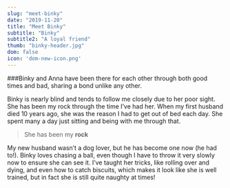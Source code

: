 ```yaml
---
slug: "meet-binky"
date: "2019-11-20"
title: "Meet Binky"
subtitle: "Binky"
subtitle2: "A loyal friend"
thumb: "binky-header.jpg"
dom: false
icon: 'dom-new-icon.png'
---
```


###Binky and Anna have been there for each other through both good times and bad, sharing a bond unlike any other.  

Binky is nearly blind and tends to follow me closely due to her poor sight. She has been my rock through the time I’ve had her. When my first husband died 10 years ago, she was the reason I had to get out of bed each day. She spent many a day just sitting and being with me through that. 

> She has been my **rock**

My new husband wasn’t a dog lover, but he has become one now (he had to!). Binky loves chasing a ball, even though I have to throw it very slowly now to ensure she can see it. I’ve taught her tricks, like rolling over and dying, and even how to catch biscuits, which makes it look like she is well trained, but in fact she is still quite naughty at times! 